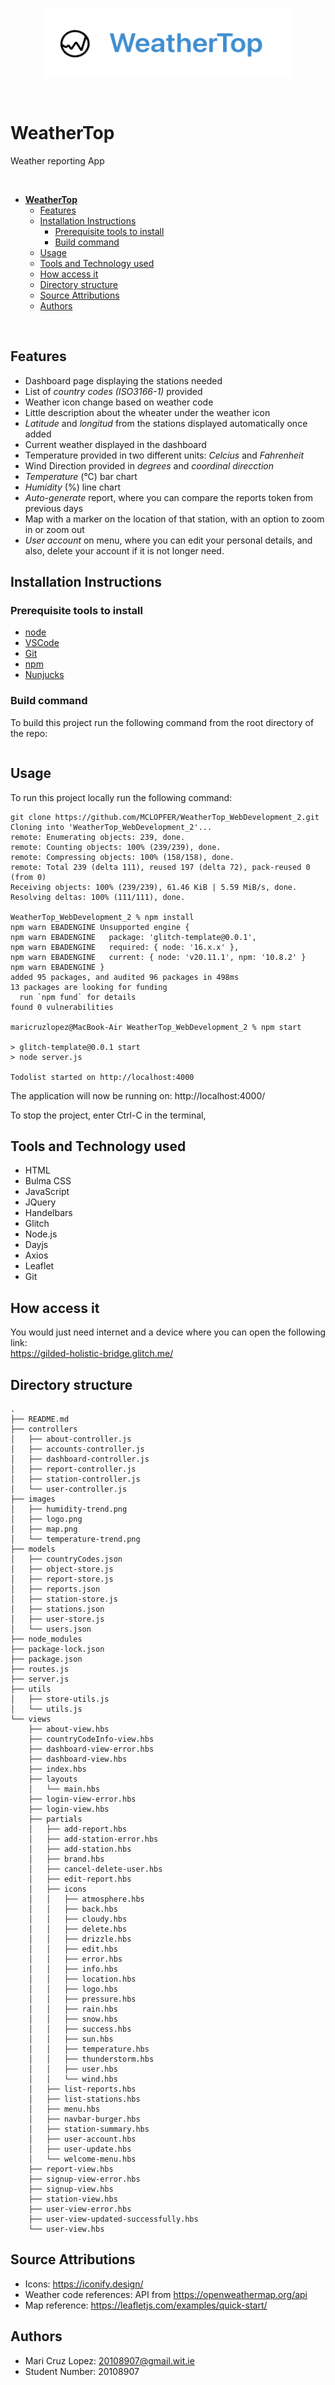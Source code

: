 
<p align="center">
  <img src="images/logo.png" width="400" height="110"/>
</p>
<br/>

# **WeatherTop** 

Weather reporting App

<br/>

- [**WeatherTop**](#weathertop)
  - [Features](#features)
  - [Installation Instructions](#installation-instructions)
    - [Prerequisite tools to install](#prerequisite-tools-to-install)
    - [Build command](#build-command)
  - [Usage](#usage)
  - [Tools and Technology used](#tools-and-technology-used)
  - [How access it](#how-access-it)
  - [Directory structure](#directory-structure)
  - [Source Attributions](#source-attributions)
  - [Authors](#authors)

<br/>

## Features
- Dashboard page displaying the stations needed
- List of *country codes (ISO3166-1)* provided
- Weather icon change based on weather code
- Little description about the wheater under the weather icon
- *Latitude* and *longitud* from the stations displayed automatically once added
- Current weather displayed in the dashboard
- Temperature provided in two different units: *Celcius* and *Fahrenheit*
- Wind Direction provided in *degrees* and *coordinal direcction*
- *Temperature* (°C) bar chart
- *Humidity* (%) line chart
- *Auto-generate* report, where you can compare the reports token from previous days
- Map with a marker on the location of that station, with an option to zoom in or zoom out
- *User account* on menu, where you can edit your personal details, and also, delete your account if it is not longer need.

## Installation Instructions

### Prerequisite tools to install
- [node](https://nodejs.org)
- [VSCode](https://code.visualstudio.com/)
- [Git](https://git-scm.com/book/en/v2/Getting-Started-Installing-Git)
- [npm](https://docs.npmjs.com/cli/v10/commands/npm-install)
- [Nunjucks](https://mozilla.github.io/nunjucks/getting-started.html)

### Build command
To build this project run the following command from the root directory of the repo:
```

```

## Usage
To run this project locally run the following command:
```
git clone https://github.com/MCLOPFER/WeatherTop_WebDevelopment_2.git
Cloning into 'WeatherTop_WebDevelopment_2'...
remote: Enumerating objects: 239, done.
remote: Counting objects: 100% (239/239), done.
remote: Compressing objects: 100% (158/158), done.
remote: Total 239 (delta 111), reused 197 (delta 72), pack-reused 0 (from 0)
Receiving objects: 100% (239/239), 61.46 KiB | 5.59 MiB/s, done.
Resolving deltas: 100% (111/111), done.

WeatherTop_WebDevelopment_2 % npm install
npm warn EBADENGINE Unsupported engine {
npm warn EBADENGINE   package: 'glitch-template@0.0.1',
npm warn EBADENGINE   required: { node: '16.x.x' },
npm warn EBADENGINE   current: { node: 'v20.11.1', npm: '10.8.2' }
npm warn EBADENGINE }
added 95 packages, and audited 96 packages in 498ms
13 packages are looking for funding
  run `npm fund` for details
found 0 vulnerabilities

maricruzlopez@MacBook-Air WeatherTop_WebDevelopment_2 % npm start

> glitch-template@0.0.1 start
> node server.js

Todolist started on http://localhost:4000
```

The application will now be running on: http://localhost:4000/

To stop the project, enter Ctrl-C in the terminal,

## Tools and Technology used
- HTML
- Bulma CSS
- JavaScript
- JQuery
- Handelbars
- Glitch
- Node.js
- Dayjs
- Axios
- Leaflet
- Git

## How access it
You would just need internet and a device where you can open the following link: 
<br/>
https://gilded-holistic-bridge.glitch.me/

## Directory structure
```
.
├── README.md
├── controllers
│   ├── about-controller.js
│   ├── accounts-controller.js
│   ├── dashboard-controller.js
│   ├── report-controller.js
│   ├── station-controller.js
│   └── user-controller.js
├── images
│   ├── humidity-trend.png
│   ├── logo.png
│   ├── map.png
│   └── temperature-trend.png
├── models
│   ├── countryCodes.json
│   ├── object-store.js
│   ├── report-store.js
│   ├── reports.json
│   ├── station-store.js
│   ├── stations.json
│   ├── user-store.js
│   └── users.json
├── node_modules
├── package-lock.json
├── package.json
├── routes.js
├── server.js
├── utils
│   ├── store-utils.js
│   └── utils.js
└── views
    ├── about-view.hbs
    ├── countryCodeInfo-view.hbs
    ├── dashboard-view-error.hbs
    ├── dashboard-view.hbs
    ├── index.hbs
    ├── layouts
    │   └── main.hbs
    ├── login-view-error.hbs
    ├── login-view.hbs
    ├── partials
    │   ├── add-report.hbs
    │   ├── add-station-error.hbs
    │   ├── add-station.hbs
    │   ├── brand.hbs
    │   ├── cancel-delete-user.hbs
    │   ├── edit-report.hbs
    │   ├── icons
    │   │   ├── atmosphere.hbs
    │   │   ├── back.hbs
    │   │   ├── cloudy.hbs
    │   │   ├── delete.hbs
    │   │   ├── drizzle.hbs
    │   │   ├── edit.hbs
    │   │   ├── error.hbs
    │   │   ├── info.hbs
    │   │   ├── location.hbs
    │   │   ├── logo.hbs
    │   │   ├── pressure.hbs
    │   │   ├── rain.hbs
    │   │   ├── snow.hbs
    │   │   ├── success.hbs
    │   │   ├── sun.hbs
    │   │   ├── temperature.hbs
    │   │   ├── thunderstorm.hbs
    │   │   ├── user.hbs
    │   │   └── wind.hbs
    │   ├── list-reports.hbs
    │   ├── list-stations.hbs
    │   ├── menu.hbs
    │   ├── navbar-burger.hbs
    │   ├── station-summary.hbs
    │   ├── user-account.hbs
    │   ├── user-update.hbs
    │   └── welcome-menu.hbs
    ├── report-view.hbs
    ├── signup-view-error.hbs
    ├── signup-view.hbs
    ├── station-view.hbs
    ├── user-view-error.hbs
    ├── user-view-updated-successfully.hbs
    └── user-view.hbs
```
## Source Attributions
- Icons: https://iconify.design/
- Weather code references: API from https://openweathermap.org/api
- Map reference: https://leafletjs.com/examples/quick-start/

## Authors
- Mari Cruz Lopez: 20108907@gmail.wit.ie
- Student Number: 20108907












